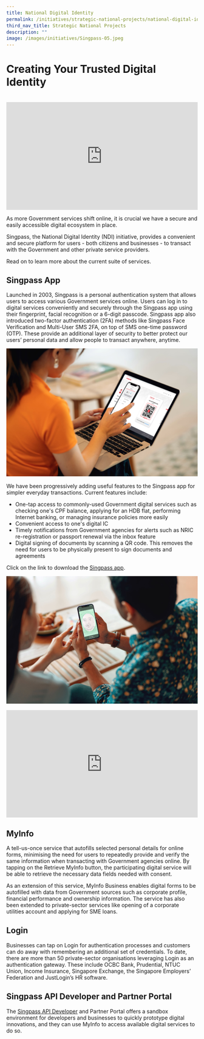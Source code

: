 ```yaml
---
title: National Digital Identity
permalink: /initiatives/strategic-national-projects/national-digital-identity
third_nav_title: Strategic National Projects
description: ""
image: /images/initiatives/Singpass-05.jpeg
---
```

# Creating Your Trusted Digital Identity 
<br>

<div style="max-width: 1280px">
    <div
        style="
            height: 0;
            overflow: hidden;
            position: relative;
            padding-bottom: 56.25%;
        "
    >
        <iframe
            src="https://www.youtube.com/embed/zacNBxADPH4" 
            height="720"
            width="1280"
            frameborder="0"
            title="YouTube video player"
            allow="accelerometer; autoplay; clipboard-write; encrypted-media; gyroscope; picture-in-picture"
            style="
                top: 0;
                left: 0;
                right: 0;
                bottom: 0;
                height: 100%;
                border: none;
                max-width: 100%;
                position: absolute;
            "
        ></iframe>
    </div>
</div>


As more Government services shift online, it is crucial we have a secure and easily accessible digital ecosystem in place. 

Singpass, the National Digital Identity (NDI) initiative, provides a convenient and secure platform for users - both citizens and businesses - to transact with the Government and other private service providers. 

Read on to learn more about the current suite of services.

## Singpass App

Launched in 2003, Singpass is a personal authentication system that allows users to access various Government services online. Users can log in to digital services conveniently and securely through the Singpass app using their fingerprint, facial recognition or a 6-digit passcode.  Singpass app also introduced two-factor authentication (2FA) methods like Singpass Face Verification and Multi-User SMS 2FA, on top of SMS one-time password (OTP). These provide an additional layer of security to better protect our users’ personal data and allow people to transact anywhere, anytime.

![Alt text for image on Isomer site](/images/initiatives/Singpass-02.jpeg)

We have been progressively adding useful features to the Singpass app for simpler everyday transactions. Current features include:
* One-tap access to commonly-used Government digital services such as checking one's CPF balance, applying for an HDB flat, performing Internet banking, or managing insurance policies more easily
* Convenient access to one's digital IC 
* Timely notifications from Government agencies for alerts such as NRIC re-registration or passport renewal via the inbox feature
* Digital signing of documents by scanning a QR code. This removes the need for users to be physically present to sign documents and agreements

Click on the link to download the [Singpass app](https://www.singpass.gov.sg/main).

![Singpass App](/images/initiatives/Singpass-Face-Verification.jpeg)

<div style="max-width: 1280px">
    <div
        style="
            height: 0;
            overflow: hidden;
            position: relative;
            padding-bottom: 56.25%;
        "
    >
        <iframe
            src="https://www.youtube.com/embed/J5GrO-RQybc"
            height="720"
            width="1280"
            frameborder="0"
            title="YouTube video player"
            allow="accelerometer; autoplay; clipboard-write; encrypted-media; gyroscope; picture-in-picture"
            style="
                top: 0;
                left: 0;
                right: 0;
                bottom: 0;
                height: 100%;
                border: none;
                max-width: 100%;
                position: absolute;
            "
        ></iframe>
    </div>
</div>


## MyInfo
A tell-us-once service that autofills selected personal details for online forms, minimising the need for users to repeatedly provide and verify the same information when transacting with Government agencies online. By tapping on the Retrieve MyInfo button, the participating digital service will be able to retrieve the necessary data fields needed with consent.

As an extension of this service, MyInfo Business enables  digital forms to be autofilled with data from Government sources such as corporate profile, financial performance and ownership information. The service has also been extended to private-sector services like opening of a corporate utilities account and applying for SME loans.

## Login

Businesses can tap on Login for authentication processes and customers can do away with remembering an additional set of credentials. To date, there are more than 50 private-sector organisations leveraging Login as an authentication gateway. These include OCBC Bank, Prudential, NTUC Union, Income Insurance, Singapore Exchange, the Singapore Employers’ Federation and JustLogin’s HR software.


## Singpass API Developer and Partner Portal

The [Singpass API Developer](https://api.singpass.gov.sg/) and Partner Portal offers a sandbox environment for developers and businesses to quickly prototype digital innovations, and they can use MyInfo to access available digital services to do so.